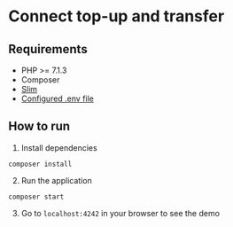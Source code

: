 # Connect top-up and transfer

## Requirements
* PHP >= 7.1.3
* Composer
* [Slim](http://www.slimframework.com/)
* [Configured .env file](../../README.md)

## How to run

1. Install dependencies

```
composer install
```

2. Run the application

```
composer start
```

3. Go to `localhost:4242` in your browser to see the demo